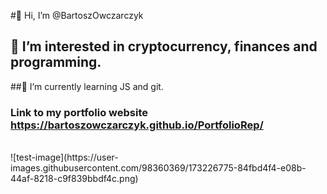 #👋 Hi, I’m @BartoszOwczarczyk
## 👀 I’m interested in cryptocurrency, finances and programming.
##🌱 I’m currently learning JS and git.
### Link to my portfolio website https://bartoszowczarczyk.github.io/PortfolioRep/
<br>
 ![test-image](https://user-images.githubusercontent.com/98360369/173226775-84fbd4f4-e08b-44af-8218-c9f839bbdf4c.png)


<!---
BartoszOwczarczyk/BartoszOwczarczyk is a ✨ special ✨ repository because its `README.md` (this file) appears on your GitHub profile.
You can click the Preview link to take a look at your changes.
--->
